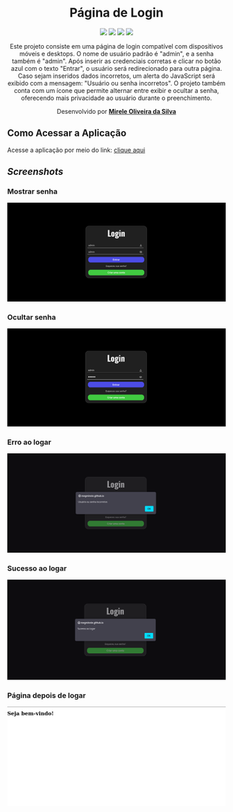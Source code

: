 <div align="center">
  <h1>Página de Login</h1>
    <img src="http://img.shields.io/static/v1?label=JavaScript&message=ES6&color=yellow&style=for-the-badge&logo=javascript"/>
    <img src="http://img.shields.io/static/v1?label=CSS3&message=ES6&color=yellow&style=for-the-badge&logo=CSS3"/>
    <img src="http://img.shields.io/static/v1?label=HTML5&message=ES6&color=yellow&style=for-the-badge&logo=HTML5"/>
    <img src="http://img.shields.io/static/v1?label=LICENSE-MIT&message=ES6&color=yellow&style=for-the-badge&logo=LICENSE-MIT"/> 
    <br>
<p>Este projeto consiste em uma página de login compatível com dispositivos móveis e desktops. O nome de usuário padrão é "admin", e a senha também é "admin". Após inserir as credenciais corretas e clicar no botão azul com o texto "Entrar", o usuário será redirecionado para outra página. Caso sejam inseridos dados incorretos, um alerta do JavaScript será exibido com a mensagem: "Usuário ou senha incorretos". O projeto também conta com um ícone que permite alternar entre exibir e ocultar a senha, oferecendo mais privacidade ao usuário durante o preenchimento.</p>
<p>Desenvolvido por <a target="_blank" rel="external" href="https://github.com/MegMinnie/"><strong>Mirele Oliveira da Silva</strong></a>
 </p></p>
 </div>

<div align="left">
  
  ## Como Acessar a Aplicação
<p>Acesse a aplicação por meio do link: <a href="https://megminnie.github.io/Pagina-de-login/
"_blank">clique aqui</a></p>

## *Screenshots*

### Mostrar senha
  ![Mostrar senha](img/mostrar-senha.png)

  ### Ocultar senha
  ![Ocultar senha](img/esconder-senha.png)

  ### Erro ao logar
  ![erro no Login](img/mensagem-erro.png)

  ### Sucesso ao logar
  ![sucesso logando](img/mensagem-sucesso.png)

  ### Página depois de logar
  ![segunda páginna](img/segunda-pagina.png)

</div>
